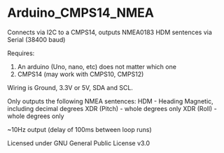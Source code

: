 # Arduino_CMPS14_NMEA
Connects via I2C to a CMPS14, outputs NMEA0183 HDM sentences via Serial (38400 baud)

Requires:
  1. An arduino (Uno, nano, etc) does not matter which one
  2. CMPS14 (may work with CMPS10, CMPS12)

Wiring is Ground, 3.3V or 5V, SDA and SCL.

Only outputs the following NMEA sentences:
HDM - Heading Magnetic, including decimal degrees
XDR (Pitch) - whole degrees only
XDR (Roll) - whole degrees only

~10Hz output (delay of 100ms between loop runs)

Licensed under GNU General Public License v3.0
